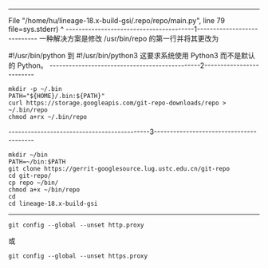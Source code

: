   *******************************************************************************************
File "/home/hu/lineage-18.x-build-gsi/.repo/repo/main.py", line 79
    file=sys.stderr)
        ^
----------------------------------------1----------------------------
一种解决方案是修改 /usr/bin/repo 的第一行并将其更改为

#!/usr/bin/python
到
#!/usr/bin/python3
这要求系统使用 Python3 而不是默认的 Python。
-----------------------------------------------2-------------------------

```
mkdir -p ~/.bin
PATH="${HOME}/.bin:${PATH}"
curl https://storage.googleapis.com/git-repo-downloads/repo > ~/.bin/repo
chmod a+rx ~/.bin/repo
```
--------------------------------------------3----------------------------------------
```
mkdir ~/bin
PATH=~/bin:$PATH
git clone https://gerrit-googlesource.lug.ustc.edu.cn/git-repo
cd git-repo/
cp repo ~/bin/
chmod a+x ~/bin/repo
cd
cd lineage-18.x-build-gsi
```
***********************************************************************************************
```
git config --global --unset http.proxy
```
或
```
git config --global --unset https.proxy
```
